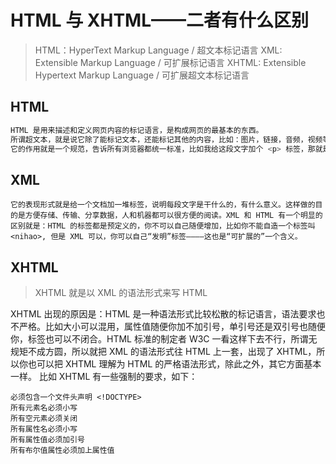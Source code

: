 # HTML 与 XHTML——二者有什么区别

> HTML：HyperText Markup Language / 超文本标记语言
> XML: Extensible Markup Language / 可扩展标记语言
> XHTML: Extensible Hypertext Markup Language / 可扩展超文本标记语言

## HTML

```bash
HTML 是用来描述和定义网页内容的标记语言，是构成网页的最基本的东西。
所谓超文本，就是说它除了能标记文本，还能标记其他的内容，比如：图片，链接，音频，视频等。
它的作用就是一个规范，告诉所有浏览器都统一标准，比如我给这段文字加个 <p> 标签，那就是告诉浏览器：这是一个段落。我加个 <img> 标签：这是一张图片，别弄错了。浏览器看到后，就会正确解析，产生相应的行为。
```

## XML

```
它的表现形式就是给一个文档加一堆标签，说明每段文字是干什么的，有什么意义。这样做的目的是方便存储、传输、分享数据，人和机器都可以很方便的阅读。XML 和 HTML 有一个明显的区别就是：HTML 的标签都是预定义的，你不可以自己随便增加，比如你不能自造一个标签叫 <nihao>, 但是 XML 可以，你可以自己“发明”标签————这也是“可扩展的”一个含义。
```

## XHTML

> XHTML 就是以 XML 的语法形式来写 HTML

XHTML 出现的原因是：HTML 是一种语法形式比较松散的标记语言，语法要求也不严格。比如大小可以混用，属性值随便你加不加引号，单引号还是双引号也随便你，标签也可以不闭合。HTML 标准的制定者 W3C 一看这样下去不行，所谓无规矩不成方圆，所以就把 XML 的语法形式往 HTML 上一套，出现了 XHTML，所以你也可以把 XHTML 理解为 HTML 的严格语法形式，除此之外，其它方面基本一样。
比如 XHTML 有一些强制的要求，如下：

```
必须包含一个文件头声明 <!DOCTYPE>
所有元素名必须小写
所有空元素必须关闭
所有属性名必须小写
所有属性值必须加引号
所有布尔值属性必须加上属性值
```



